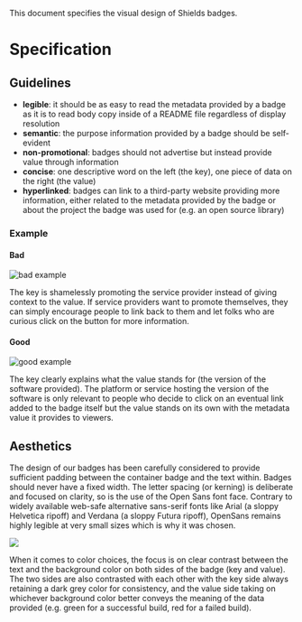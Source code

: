 This document specifies the visual design of Shields badges.

# Specification

## Guidelines
- **legible**: it should be as easy to read the metadata provided by a badge as it is to read body copy inside of a README file regardless of display resolution
- **semantic**: the purpose information provided by a badge should be self-evident
- **non-promotional**: badges should not advertise but instead provide value through information
- **concise**: one descriptive word on the left (the key), one piece of data on the right (the value)
- **hyperlinked**: badges can link to a third-party website providing more information, either related to the metadata provided by the badge or about the project the badge was used for (e.g. an open source library) 

### Example

#### Bad
![bad example](https://img.shields.io/badge/MySuperSaaSisSoAwesome.com-1.1.1-orange.svg)

The key is shamelessly promoting the service provider instead of giving context to the value. If service providers want to promote themselves, they can simply encourage people to link back to them and let folks who are curious click on the button for more information.

#### Good
![good example](https://img.shields.io/badge/version-1.1.1-green.svg)

The key clearly explains what the value stands for (the version of the software provided). The platform or service hosting the version of the software is only relevant to people who decide to click on an eventual link added to the badge itself but the value stands on its own with the metadata value it provides to viewers.

## Aesthetics
The design of our badges has been carefully considered to provide sufficient padding between the container badge and the text within. Badges should never have a fixed width. The letter spacing (or kerning) is deliberate and focused on clarity, so is the use of the Open Sans font face. Contrary to widely available web-safe alternative sans-serif fonts like Arial (a sloppy Helvetica ripoff) and Verdana (a sloppy Futura ripoff), OpenSans remains highly legible at very small sizes which is why it was chosen.

![](https://raw.github.com/badges/shields/master/spec/proportions.png)

When it comes to color choices, the focus is on clear contrast between the text and the background color on both sides of the badge (key and value). The two sides are also contrasted with each other with the key side always retaining a dark grey color for consistency, and the value side taking on whichever background color better conveys the meaning of the data provided (e.g. green for a successful build, red for a failed build).

